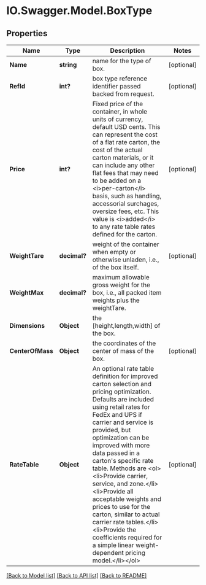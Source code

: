 # IO.Swagger.Model.BoxType
## Properties

Name | Type | Description | Notes
------------ | ------------- | ------------- | -------------
**Name** | **string** | name for the type of box. | [optional] 
**RefId** | **int?** | box type reference identifier passed backed from request. | [optional] 
**Price** | **int?** | Fixed price of the container, in whole units of currency, default USD cents. This can represent the cost of a flat rate carton, the cost of the actual carton materials, or it can include any other flat fees that may need to be added on a &lt;i&gt;per-carton&lt;/i&gt; basis, such as handling, accessorial surchages, oversize fees, etc. This value is &lt;i&gt;added&lt;/i&gt; to any rate table rates defined for the carton. | [optional] 
**WeightTare** | **decimal?** | weight of the container when empty or otherwise unladen, i.e., of the box itself. | [optional] 
**WeightMax** | **decimal?** | maximum allowable gross weight for the box, i.e., all packed item weights plus the weightTare. | 
**Dimensions** | **Object** | the [height,length,width] of the box. | 
**CenterOfMass** | **Object** | the coordinates of the center of mass of the box. | [optional] 
**RateTable** | **Object** | An optional rate table definition for improved carton selection and pricing optimization. Defaults are included using retail rates for FedEx and UPS if carrier and service is provided, but optimization can be improved with more data passed in a carton&#39;s specific rate table. Methods are &lt;ol&gt;&lt;li&gt;Provide carrier, service, and zone.&lt;/li&gt;&lt;li&gt;Provide all acceptable weights and prices to use for the carton, similar to actual carrier rate tables.&lt;/li&gt;&lt;li&gt;Provide the coefficients required for a simple linear weight-dependent pricing model.&lt;/li&gt;&lt;/ol&gt; | [optional] 

[[Back to Model list]](../README.md#documentation-for-models) [[Back to API list]](../README.md#documentation-for-api-endpoints) [[Back to README]](../README.md)

